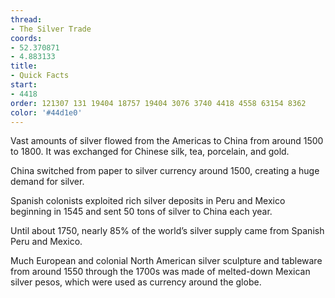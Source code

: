 ```yaml
---
thread:
- The Silver Trade
coords:
- 52.370871
- 4.883133
title:
- Quick Facts
start:
- 4418
order: 121307 131 19404 18757 19404 3076 3740 4418 4558 63154 8362
color: '#44d1e0'
---
```


Vast amounts of silver flowed from the Americas to China from around 1500 to 1800. It was exchanged for Chinese silk, tea, porcelain, and gold.

China switched from paper to silver currency around 1500, creating a huge demand for silver. 

Spanish colonists exploited rich silver deposits in Peru and Mexico beginning in 1545 and sent 50 tons of silver to China each year.

Until about 1750, nearly 85% of the world’s silver supply came from Spanish Peru and Mexico. 

Much European and colonial North American silver sculpture and tableware from around 1550 through the 1700s was made of melted-down Mexican silver pesos, which were used as currency around the globe. 

